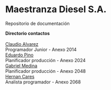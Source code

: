 # Maestranza Diesel S.A.
Repositorio de documentación

<b>Directorio contactos</b><br><br>
[Claudio Alvarez](mailto:calvarez@md.cl)<br>Programador Junior - Anexo 2014 <br>
[Eduardo Pino](mailto:epino@md.cl)<br>Planificador producción - Anexo 2024 <br>
[Gabriel Medina](mailto:gmedina@md.cl)<br>Planificador producción - Anexo 2048 <br>
[Hernan Cares](mailto:hcares@md.cl)<br>Analista programador - Anexo 2068

